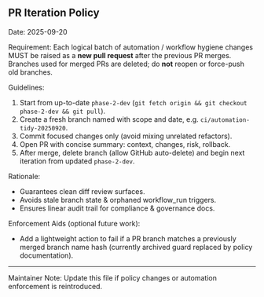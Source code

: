 ## PR Iteration Policy

Date: 2025-09-20

Requirement: Each logical batch of automation / workflow hygiene changes MUST be raised as a **new pull request** after the previous PR merges. Branches used for merged PRs are deleted; do **not** reopen or force-push old branches.

Guidelines:
1. Start from up-to-date `phase-2-dev` (`git fetch origin && git checkout phase-2-dev && git pull`).
2. Create a fresh branch named with scope and date, e.g. `ci/automation-tidy-20250920`.
3. Commit focused changes only (avoid mixing unrelated refactors).
4. Open PR with concise summary: context, changes, risk, rollback.
5. After merge, delete branch (allow GitHub auto-delete) and begin next iteration from updated `phase-2-dev`.

Rationale:
- Guarantees clean diff review surfaces.
- Avoids stale branch state & orphaned workflow_run triggers.
- Ensures linear audit trail for compliance & governance docs.

Enforcement Aids (optional future work):
- Add a lightweight action to fail if a PR branch matches a previously merged branch name hash (currently archived guard replaced by policy documentation).

---
Maintainer Note: Update this file if policy changes or automation enforcement is reintroduced.